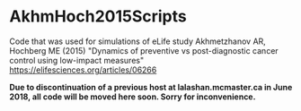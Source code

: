# AkhmHoch2015Scripts

Code that was used for simulations of eLife study Akhmetzhanov AR, Hochberg ME (2015) "Dynamics of preventive vs post-diagnostic cancer control using low-impact measures" <https://elifesciences.org/articles/06266>

**Due to discontinuation of a previous host at lalashan.mcmaster.ca in June 2018, all code will be moved here soon. Sorry for inconvenience.** 

